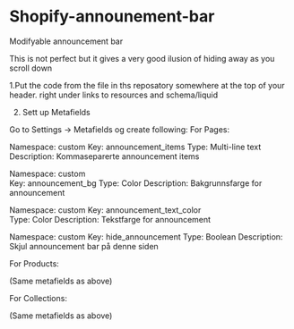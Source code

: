# Shopify-announement-bar
Modifyable announcement bar

This is not perfect but it gives a very good ilusion of hiding away as you scroll down

1.Put the code from the file in ths reposatory somewhere at the top of your header. right under links to resources and schema/liquid


2. Sett up Metafields 

Go to Settings → Metafields og create following:
For Pages:

Namespace: custom
Key: announcement_items
Type: Multi-line text
Description: Kommaseparerte announcement items

Namespace: custom  
Key: announcement_bg
Type: Color
Description: Bakgrunnsfarge for announcement

Namespace: custom
Key: announcement_text_color  
Type: Color
Description: Tekstfarge for announcement

Namespace: custom
Key: hide_announcement
Type: Boolean
Description: Skjul announcement bar på denne siden

For Products:

(Same metafields as above)

For Collections:

(Same metafields as above)


